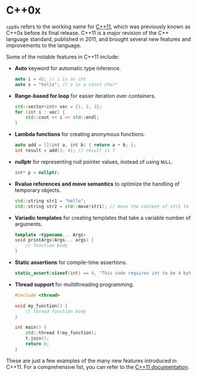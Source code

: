# C++0x

`cpp0x` refers to the working name for [C++11](https://en.cppreference.com/w/cpp/11), which was previously known as C++0x before its final release. C++11 is a major revision of the C++ language standard, published in 2011, and brought several new features and improvements to the language.

Some of the notable features in C++11 include:

- **Auto** keyword for automatic type inference.

  ```cpp
  auto i = 42; // i is an int
  auto s = "hello"; // s is a const char*
  ```

- **Range-based for loop** for easier iteration over containers.

  ```cpp
  std::vector<int> vec = {1, 2, 3};
  for (int i : vec) {
      std::cout << i << std::endl;
  }
  ```

- **Lambda functions** for creating anonymous functions.

  ```cpp
  auto add = [](int a, int b) { return a + b; };
  int result = add(3, 4); // result is 7
  ```

- **nullptr** for representing null pointer values, instead of using `NULL`.

  ```cpp
  int* p = nullptr;
  ```

- **Rvalue references and move semantics** to optimize the handling of temporary objects.

  ```cpp
  std::string str1 = "hello";
  std::string str2 = std::move(str1); // move the content of str1 to str2
  ```

- **Variadic templates** for creating templates that take a variable number of arguments.

  ```cpp
  template <typename... Args>
  void printArgs(Args... args) {
      // function body
  }
  ```

- **Static assertions** for compile-time assertions.

  ```cpp
  static_assert(sizeof(int) == 4, "This code requires int to be 4 bytes.");
  ```

- **Thread support** for multithreading programming.

  ```cpp
  #include <thread>
  
  void my_function() {
      // thread function body
  }
  
  int main() {
      std::thread t(my_function);
      t.join();
      return 0;
  }
  ```

These are just a few examples of the many new features introduced in C++11. For a comprehensive list, you can refer to the [C++11 documentation](https://en.cppreference.com/w/cpp/11).